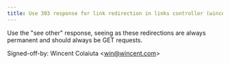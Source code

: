 ```yaml
---
title: Use 303 response for link redirection in links controller (wincent.com, 96a1203)
---
```


Use the "see other" response, seeing as these redirections are always permanent and should always be GET requests.

Signed-off-by: Wincent Colaiuta &lt;win@wincent.com&gt;
